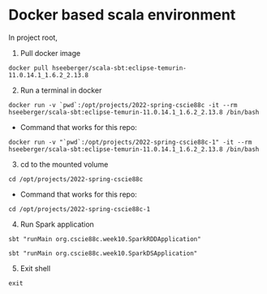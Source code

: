 # Docker based scala  environment

In project root,

1. Pull docker image
```
docker pull hseeberger/scala-sbt:eclipse-temurin-11.0.14.1_1.6.2_2.13.8
```

2. Run a terminal in docker
```
docker run -v `pwd`:/opt/projects/2022-spring-cscie88c -it --rm hseeberger/scala-sbt:eclipse-temurin-11.0.14.1_1.6.2_2.13.8 /bin/bash
```
- Command that works for this repo:
```
docker run -v "`pwd`:/opt/projects/2022-spring-cscie88c-1" -it --rm hseeberger/scala-sbt:eclipse-temurin-11.0.14.1_1.6.2_2.13.8 /bin/bash

```

3. cd to the mounted volume

```
cd /opt/projects/2022-spring-cscie88c
```
- Command that works for this repo:

```
cd /opt/projects/2022-spring-cscie88c-1
```


4. Run Spark application
```
sbt "runMain org.cscie88c.week10.SparkRDDApplication"

sbt "runMain org.cscie88c.week10.SparkDSApplication"
```

5. Exit shell
```
exit
```
